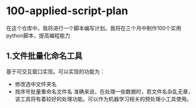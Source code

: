 # 100-applied-script-plan
在这个仓库中，我将进行一个脚本编写计划。我将在三个月中制作100个实用python脚本，提高编程能力
## 1.文件批量化命名工具
基于可交互窗口实现。可以实现的功能为：
- 修改选中文件夹名
- 按序号批量重命名文件名
准确来说，在处理一些数据时，若文件名杂乱无章，该工具将有着较好的处理功能。可以作为机器学习相关的预处理小工具使用。

